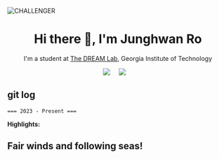 ![CHALLENGER](https://github.com/JunghwanRo/git_practice/assets/112362005/7a90deca-fdec-4e6b-b46b-c70feb81a0bc)

<h1 align='center'> Hi there 👋, I'm Junghwan Ro </h1>

<p align='center'>
  I'm a student at <a href="https://dream.georgiatech-metz.fr/" target="_blank">The DREAM Lab</a>, Georgia Institute of Technology
</p>

<p align='center'>
  <a href="https://www.linkedin.com/in/junghwanro/"><img src="https://img.shields.io/badge/linkedin-%230077B5.svg?&style=for-the-badge&logo=linkedin&logoColor=white" /></a>&nbsp;&nbsp;&nbsp;&nbsp;
  <a href="mailto:jro37@gatech.edu?subject=HelloJun"><img src="https://img.shields.io/badge/gmail-%23D14836.svg?&style=for-the-badge&logo=gmail&logoColor=white" /></a>&nbsp;&nbsp;&nbsp;&nbsp;

</p>

## git log

`=== 2023 - Present ===`

**Highlights:**

## Fair winds and following seas!

